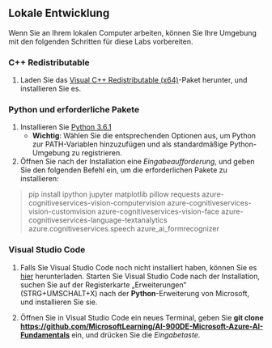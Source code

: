 ﻿## Lokale Entwicklung 

Wenn Sie an Ihrem lokalen Computer arbeiten, können Sie Ihre Umgebung mit den folgenden Schritten für diese Labs vorbereiten.  

### C++ Redistributable 
1. Laden Sie das [Visual C++ Redistributable (x64)](https://aka.ms/vs/16/release/vc_redist.x64.exe)-Paket herunter, und installieren Sie es. 

### Python und erforderliche Pakete 
1. Installieren Sie [Python 3.6.1](https://www.python.org/downloads/release/python-361/)  
   - **Wichtig**: Wählen Sie die entsprechenden Optionen aus, um Python zur PATH-Variablen hinzuzufügen und als standardmäßige Python-Umgebung zu registrieren. 
2. Öffnen Sie nach der Installation eine *Eingabeaufforderung*, und geben Sie den folgenden Befehl ein, um die erforderlichen Pakete zu installieren: 

> pip install ipython jupyter matplotlib pillow requests azure-cognitiveservices-vision-computervision azure-cognitiveservices-vision-customvision azure-cognitiveservices-vision-face azure-cognitiveservices-language-textanalytics azure.cognitiveservices.speech azure_ai_formrecognizer 

### Visual Studio Code 
1. Falls Sie Visual Studio Code noch nicht installiert haben, können Sie es [hier](https://code.visualstudio.com/Download) herunterladen. Starten Sie Visual Studio Code nach der Installation, suchen Sie auf der Registerkarte „Erweiterungen“ (STRG+UMSCHALT+X) nach der **Python**-Erweiterung von Microsoft, und installieren Sie sie.

2. Öffnen Sie in Visual Studio Code ein neues Terminal, geben Sie **git clone https://github.com/MicrosoftLearning/AI-900DE-Microsoft-Azure-AI-Fundamentals** ein, und drücken Sie die *Eingabetaste*. 

